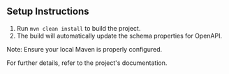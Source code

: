 ## Setup Instructions

1. Run `mvn clean install` to build the project.
2. The build will automatically update the schema properties for OpenAPI.

Note: Ensure your local Maven is properly configured.

For further details, refer to the project's documentation.
